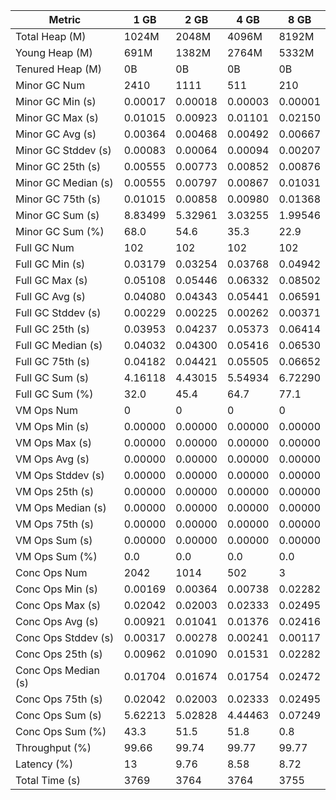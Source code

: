 | Metric | 1 GB | 2 GB | 4 GB | 8 GB |
|------|----|----|----|----|
| Total Heap (M) | 1024M | 2048M | 4096M | 8192M |
| Young Heap (M) | 691M | 1382M | 2764M | 5332M |
| Tenured Heap (M) | 0B | 0B | 0B | 0B |
| Minor GC Num | 2410 | 1111 | 511 | 210 |
| Minor GC Min (s) | 0.00017 | 0.00018 | 0.00003 | 0.00001 |
| Minor GC Max (s) | 0.01015 | 0.00923 | 0.01101 | 0.02150 |
| Minor GC Avg (s) | 0.00364 | 0.00468 | 0.00492 | 0.00667 |
| Minor GC Stddev (s) | 0.00083 | 0.00064 | 0.00094 | 0.00207 |
| Minor GC 25th (s) | 0.00555 | 0.00773 | 0.00852 | 0.00876 |
| Minor GC Median (s) | 0.00555 | 0.00797 | 0.00867 | 0.01031 |
| Minor GC 75th (s) | 0.01015 | 0.00858 | 0.00980 | 0.01368 |
| Minor GC Sum (s) | 8.83499 | 5.32961 | 3.03255 | 1.99546 |
| Minor GC Sum (%) | 68.0 | 54.6 | 35.3 | 22.9 |
| Full GC Num | 102 | 102 | 102 | 102 |
| Full GC Min (s) | 0.03179 | 0.03254 | 0.03768 | 0.04942 |
| Full GC Max (s) | 0.05108 | 0.05446 | 0.06332 | 0.08502 |
| Full GC Avg (s) | 0.04080 | 0.04343 | 0.05441 | 0.06591 |
| Full GC Stddev (s) | 0.00229 | 0.00225 | 0.00262 | 0.00371 |
| Full GC 25th (s) | 0.03953 | 0.04237 | 0.05373 | 0.06414 |
| Full GC Median (s) | 0.04032 | 0.04300 | 0.05416 | 0.06530 |
| Full GC 75th (s) | 0.04182 | 0.04421 | 0.05505 | 0.06652 |
| Full GC Sum (s) | 4.16118 | 4.43015 | 5.54934 | 6.72290 |
| Full GC Sum (%) | 32.0 | 45.4 | 64.7 | 77.1 |
| VM Ops Num | 0 | 0 | 0 | 0 |
| VM Ops Min (s) | 0.00000 | 0.00000 | 0.00000 | 0.00000 |
| VM Ops Max (s) | 0.00000 | 0.00000 | 0.00000 | 0.00000 |
| VM Ops Avg (s) | 0.00000 | 0.00000 | 0.00000 | 0.00000 |
| VM Ops Stddev (s) | 0.00000 | 0.00000 | 0.00000 | 0.00000 |
| VM Ops 25th (s) | 0.00000 | 0.00000 | 0.00000 | 0.00000 |
| VM Ops Median (s) | 0.00000 | 0.00000 | 0.00000 | 0.00000 |
| VM Ops 75th (s) | 0.00000 | 0.00000 | 0.00000 | 0.00000 |
| VM Ops Sum (s) | 0.00000 | 0.00000 | 0.00000 | 0.00000 |
| VM Ops Sum (%) | 0.0 | 0.0 | 0.0 | 0.0 |
| Conc Ops Num | 2042 | 1014 | 502 | 3 |
| Conc Ops Min (s) | 0.00169 | 0.00364 | 0.00738 | 0.02282 |
| Conc Ops Max (s) | 0.02042 | 0.02003 | 0.02333 | 0.02495 |
| Conc Ops Avg (s) | 0.00921 | 0.01041 | 0.01376 | 0.02416 |
| Conc Ops Stddev (s) | 0.00317 | 0.00278 | 0.00241 | 0.00117 |
| Conc Ops 25th (s) | 0.00962 | 0.01090 | 0.01531 | 0.02282 |
| Conc Ops Median (s) | 0.01704 | 0.01674 | 0.01754 | 0.02472 |
| Conc Ops 75th (s) | 0.02042 | 0.02003 | 0.02333 | 0.02495 |
| Conc Ops Sum (s) | 5.62213 | 5.02828 | 4.44463 | 0.07249 |
| Conc Ops Sum (%) | 43.3 | 51.5 | 51.8 | 0.8 |
| Throughput (%) | 99.66 | 99.74 | 99.77 | 99.77 |
| Latency (%) | 13 | 9.76 | 8.58 | 8.72 |
| Total Time (s) | 3769 | 3764 | 3764 | 3755 |

